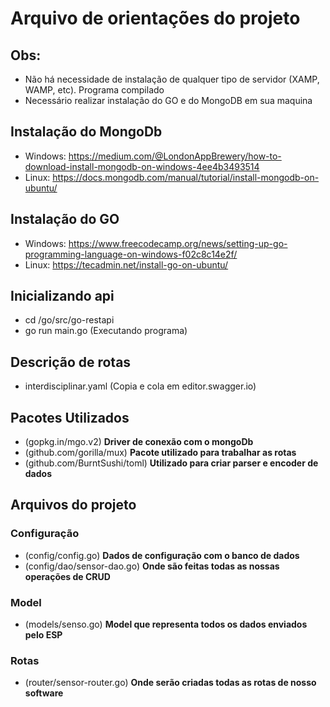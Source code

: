 # Arquivo de orientações do projeto


## Obs:

- Não há necessidade de instalação de qualquer tipo de servidor (XAMP, WAMP, etc). Programa compilado
- Necessário realizar instalação do GO e do MongoDB em sua maquina

## Instalação do MongoDb

- Windows: https://medium.com/@LondonAppBrewery/how-to-download-install-mongodb-on-windows-4ee4b3493514
- Linux: https://docs.mongodb.com/manual/tutorial/install-mongodb-on-ubuntu/

## Instalação do GO

- Windows: https://www.freecodecamp.org/news/setting-up-go-programming-language-on-windows-f02c8c14e2f/
- Linux: https://tecadmin.net/install-go-on-ubuntu/

## Inicializando api

- cd /go/src/go-restapi
- go run main.go (Executando programa)

## Descrição de rotas

- interdisciplinar.yaml (Copia e cola em editor.swagger.io)

## Pacotes Utilizados

- (gopkg.in/mgo.v2) **Driver de conexão com o mongoDb**
- (github.com/gorilla/mux) **Pacote utilizado para trabalhar as rotas**
- (github.com/BurntSushi/toml) **Utilizado para criar parser e encoder de dados**


## Arquivos do projeto


### Configuração

- (config/config.go) **Dados de configuração com o banco de dados**
- (config/dao/sensor-dao.go) **Onde são feitas todas as nossas operações de CRUD**

### Model

- (models/senso.go) **Model que representa todos os dados enviados pelo ESP** 

### Rotas

- (router/sensor-router.go) **Onde serão criadas todas as rotas de nosso software**